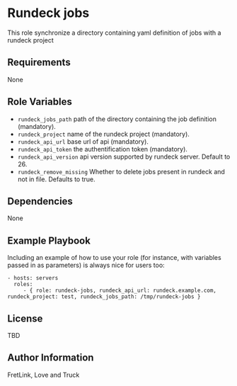 Rundeck jobs
=========

This role synchronize a directory containing yaml definition of jobs with a rundeck project

Requirements
------------

None

Role Variables
--------------

* `rundeck_jobs_path` path of the directory containing the job definition (mandatory).
* `rundeck_project` name of the rundeck project (mandatory).
* `rundeck_api_url` base url of api (mandatory).
* `rundeck_api_token` the authentification token (mandatory).
* `rundeck_api_version` api version supported by rundeck server. Default to 26.
* `rundeck_remove_missing` Whether to delete jobs present in rundeck and not in file. Defaults to true.

Dependencies
------------

None

Example Playbook
----------------

Including an example of how to use your role (for instance, with variables passed in as parameters) is always nice for users too:

    - hosts: servers
      roles:
         - { role: rundeck-jobs, rundeck_api_url: rundeck.example.com, rundeck_project: test, rundeck_jobs_path: /tmp/rundeck-jobs }

License
-------

TBD

Author Information
------------------

FretLink, Love and Truck
